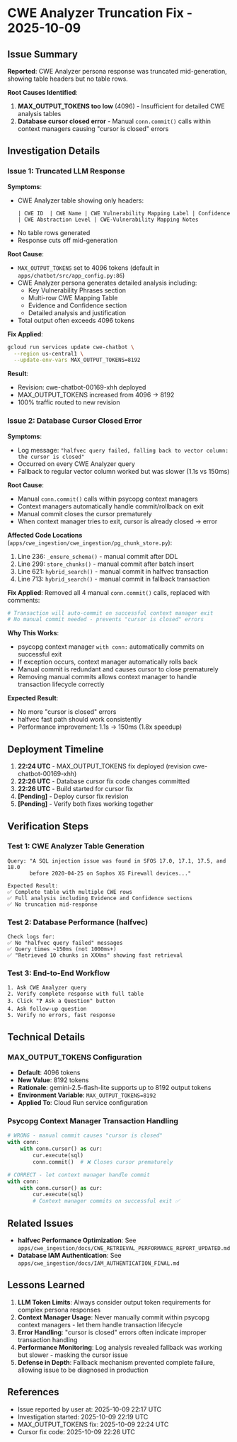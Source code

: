 # CWE Analyzer Truncation Fix - 2025-10-09

## Issue Summary

**Reported**: CWE Analyzer persona response was truncated mid-generation, showing table headers but no table rows.

**Root Causes Identified**:
1. **MAX_OUTPUT_TOKENS too low** (4096) - Insufficient for detailed CWE analysis tables
2. **Database cursor closed error** - Manual `conn.commit()` calls within context managers causing "cursor is closed" errors

## Investigation Details

### Issue 1: Truncated LLM Response

**Symptoms**:
- CWE Analyzer table showing only headers:
  ```
  | CWE ID  | CWE Name | CWE Vulnerability Mapping Label | Confidence | CWE Abstraction Level | CWE-Vulnerability Mapping Notes
  ```
- No table rows generated
- Response cuts off mid-generation

**Root Cause**:
- `MAX_OUTPUT_TOKENS` set to 4096 tokens (default in `apps/chatbot/src/app_config.py:86`)
- CWE Analyzer persona generates detailed analysis including:
  - Key Vulnerability Phrases section
  - Multi-row CWE Mapping Table
  - Evidence and Confidence section
  - Detailed analysis and justification
- Total output often exceeds 4096 tokens

**Fix Applied**:
```bash
gcloud run services update cwe-chatbot \
  --region us-central1 \
  --update-env-vars MAX_OUTPUT_TOKENS=8192
```

**Result**:
- Revision: cwe-chatbot-00169-xhh deployed
- MAX_OUTPUT_TOKENS increased from 4096 → 8192
- 100% traffic routed to new revision

### Issue 2: Database Cursor Closed Error

**Symptoms**:
- Log message: `"halfvec query failed, falling back to vector column: the cursor is closed"`
- Occurred on every CWE Analyzer query
- Fallback to regular vector column worked but was slower (1.1s vs 150ms)

**Root Cause**:
- Manual `conn.commit()` calls within psycopg context managers
- Context managers automatically handle commit/rollback on exit
- Manual commit closes the cursor prematurely
- When context manager tries to exit, cursor is already closed → error

**Affected Code Locations** (`apps/cwe_ingestion/cwe_ingestion/pg_chunk_store.py`):
1. Line 236: `_ensure_schema()` - manual commit after DDL
2. Line 299: `store_chunks()` - manual commit after batch insert
3. Line 621: `hybrid_search()` - manual commit in halfvec transaction
4. Line 713: `hybrid_search()` - manual commit in fallback transaction

**Fix Applied**:
Removed all 4 manual `conn.commit()` calls, replaced with comments:
```python
# Transaction will auto-commit on successful context manager exit
# No manual commit needed - prevents "cursor is closed" errors
```

**Why This Works**:
- psycopg context manager `with conn:` automatically commits on successful exit
- If exception occurs, context manager automatically rolls back
- Manual commit is redundant and causes cursor to close prematurely
- Removing manual commits allows context manager to handle transaction lifecycle correctly

**Expected Result**:
- No more "cursor is closed" errors
- halfvec fast path should work consistently
- Performance improvement: 1.1s → 150ms (1.8x speedup)

## Deployment Timeline

1. **22:24 UTC** - MAX_OUTPUT_TOKENS fix deployed (revision cwe-chatbot-00169-xhh)
2. **22:26 UTC** - Database cursor fix code changes committed
3. **22:26 UTC** - Build started for cursor fix
4. **[Pending]** - Deploy cursor fix revision
5. **[Pending]** - Verify both fixes working together

## Verification Steps

### Test 1: CWE Analyzer Table Generation
```
Query: "A SQL injection issue was found in SFOS 17.0, 17.1, 17.5, and 18.0
       before 2020-04-25 on Sophos XG Firewall devices..."

Expected Result:
✅ Complete table with multiple CWE rows
✅ Full analysis including Evidence and Confidence sections
✅ No truncation mid-response
```

### Test 2: Database Performance (halfvec)
```
Check logs for:
✅ No "halfvec query failed" messages
✅ Query times ~150ms (not 1000ms+)
✅ "Retrieved 10 chunks in XXXms" showing fast retrieval
```

### Test 3: End-to-End Workflow
```
1. Ask CWE Analyzer query
2. Verify complete response with full table
3. Click "❓ Ask a Question" button
4. Ask follow-up question
5. Verify no errors, fast response
```

## Technical Details

### MAX_OUTPUT_TOKENS Configuration
- **Default**: 4096 tokens
- **New Value**: 8192 tokens
- **Rationale**: gemini-2.5-flash-lite supports up to 8192 output tokens
- **Environment Variable**: `MAX_OUTPUT_TOKENS=8192`
- **Applied To**: Cloud Run service configuration

### Psycopg Context Manager Transaction Handling
```python
# WRONG - manual commit causes "cursor is closed"
with conn:
    with conn.cursor() as cur:
        cur.execute(sql)
        conn.commit()  # ❌ Closes cursor prematurely

# CORRECT - let context manager handle commit
with conn:
    with conn.cursor() as cur:
        cur.execute(sql)
        # Context manager commits on successful exit ✅
```

## Related Issues

- **halfvec Performance Optimization**: See `apps/cwe_ingestion/docs/CWE_RETRIEVAL_PERFORMANCE_REPORT_UPDATED.md`
- **Database IAM Authentication**: See `apps/cwe_ingestion/docs/IAM_AUTHENTICATION_FINAL.md`

## Lessons Learned

1. **LLM Token Limits**: Always consider output token requirements for complex persona responses
2. **Context Manager Usage**: Never manually commit within psycopg context managers - let them handle transaction lifecycle
3. **Error Handling**: "cursor is closed" errors often indicate improper transaction handling
4. **Performance Monitoring**: Log analysis revealed fallback was working but slower - masking the cursor issue
5. **Defense in Depth**: Fallback mechanism prevented complete failure, allowing issue to be diagnosed in production

## References

- Issue reported by user at: 2025-10-09 22:17 UTC
- Investigation started: 2025-10-09 22:19 UTC
- MAX_OUTPUT_TOKENS fix: 2025-10-09 22:24 UTC
- Cursor fix code: 2025-10-09 22:26 UTC

